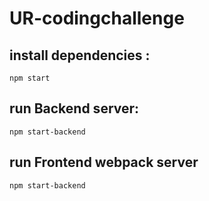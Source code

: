 # UR-codingchallenge
## install dependencies : 
```
npm start
```
## run Backend server:
```
npm start-backend
```
## run Frontend webpack server 
```
npm start-backend
```